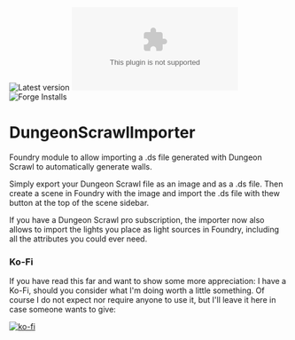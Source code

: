![Latest version](https://img.shields.io/github/v/tag/kid2407/DungeonScrawlImporter?label=Latest%20Version&sort=semver)
![Latest Release Download Count](https://img.shields.io/github/downloads/kid2407/DungeonScrawlImporter/latest/module.zip?label=Downloads(latest))
![Forge Installs](https://img.shields.io/badge/dynamic/json?label=Forge%20Installs&query=package.installs&suffix=%25&url=https%3A%2F%2Fforge-vtt.com%2Fapi%2Fbazaar%2Fpackage%2Fdungeon-scrawl-importer&colorB=4aa94a)

# DungeonScrawlImporter

Foundry module to allow importing a .ds file generated with Dungeon Scrawl to automatically generate walls.

Simply export your Dungeon Scrawl file as an image and as a .ds file. Then create a scene in Foundry with the image and import the .ds file with thew button at the top of the scene sidebar.

If you have a Dungeon Scrawl pro subscription, the importer now also allows to import the lights you place as light sources in Foundry, including all the attributes you could ever need.

### Ko-Fi

If you have read this far and want to show some more appreciation: I have a Ko-Fi, should you consider what I'm doing worth a little something. Of course I do not expect nor require anyone to use it, but I'll leave it here in case someone wants to give:

[![ko-fi](https://ko-fi.com/img/githubbutton_sm.svg)](https://ko-fi.com/H2H7ALZTI)
